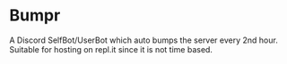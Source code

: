 # Bumpr
A Discord SelfBot/UserBot which auto bumps the server every 2nd hour. Suitable for hosting on repl.it since it is not time based.
